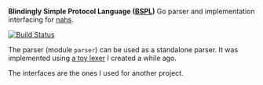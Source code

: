 **Blindingly Simple Protocol Language ([BSPL](https://confluence.oceanobservatories.org/download/attachments/28809860/AAMAS-11-IBIOP.pdf))** Go parser
and implementation interfacing for [nahs](https://github.com/mikelsr/nahs).

[![Build Status](https://travis-ci.com/mikelsr/bspl.svg?token=736yMuj6XUy7yCEvSpBB&branch=master)](https://travis-ci.com/mikelsr/bspl)

The parser (module `parser`) can be used as a standalone parser. It was implemented using [a toy lexer](https://github.com/mikelsr/gauzaez) I created a while ago.

The interfaces are the ones I used for another project.
